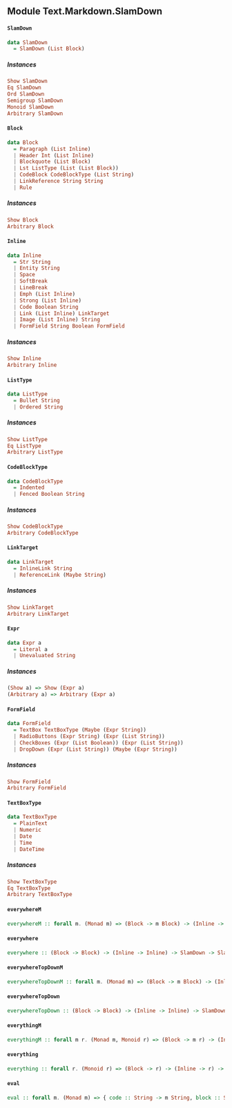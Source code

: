 ## Module Text.Markdown.SlamDown

#### `SlamDown`

``` purescript
data SlamDown
  = SlamDown (List Block)
```

##### Instances
``` purescript
Show SlamDown
Eq SlamDown
Ord SlamDown
Semigroup SlamDown
Monoid SlamDown
Arbitrary SlamDown
```

#### `Block`

``` purescript
data Block
  = Paragraph (List Inline)
  | Header Int (List Inline)
  | Blockquote (List Block)
  | Lst ListType (List (List Block))
  | CodeBlock CodeBlockType (List String)
  | LinkReference String String
  | Rule
```

##### Instances
``` purescript
Show Block
Arbitrary Block
```

#### `Inline`

``` purescript
data Inline
  = Str String
  | Entity String
  | Space
  | SoftBreak
  | LineBreak
  | Emph (List Inline)
  | Strong (List Inline)
  | Code Boolean String
  | Link (List Inline) LinkTarget
  | Image (List Inline) String
  | FormField String Boolean FormField
```

##### Instances
``` purescript
Show Inline
Arbitrary Inline
```

#### `ListType`

``` purescript
data ListType
  = Bullet String
  | Ordered String
```

##### Instances
``` purescript
Show ListType
Eq ListType
Arbitrary ListType
```

#### `CodeBlockType`

``` purescript
data CodeBlockType
  = Indented
  | Fenced Boolean String
```

##### Instances
``` purescript
Show CodeBlockType
Arbitrary CodeBlockType
```

#### `LinkTarget`

``` purescript
data LinkTarget
  = InlineLink String
  | ReferenceLink (Maybe String)
```

##### Instances
``` purescript
Show LinkTarget
Arbitrary LinkTarget
```

#### `Expr`

``` purescript
data Expr a
  = Literal a
  | Unevaluated String
```

##### Instances
``` purescript
(Show a) => Show (Expr a)
(Arbitrary a) => Arbitrary (Expr a)
```

#### `FormField`

``` purescript
data FormField
  = TextBox TextBoxType (Maybe (Expr String))
  | RadioButtons (Expr String) (Expr (List String))
  | CheckBoxes (Expr (List Boolean)) (Expr (List String))
  | DropDown (Expr (List String)) (Maybe (Expr String))
```

##### Instances
``` purescript
Show FormField
Arbitrary FormField
```

#### `TextBoxType`

``` purescript
data TextBoxType
  = PlainText
  | Numeric
  | Date
  | Time
  | DateTime
```

##### Instances
``` purescript
Show TextBoxType
Eq TextBoxType
Arbitrary TextBoxType
```

#### `everywhereM`

``` purescript
everywhereM :: forall m. (Monad m) => (Block -> m Block) -> (Inline -> m Inline) -> SlamDown -> m SlamDown
```

#### `everywhere`

``` purescript
everywhere :: (Block -> Block) -> (Inline -> Inline) -> SlamDown -> SlamDown
```

#### `everywhereTopDownM`

``` purescript
everywhereTopDownM :: forall m. (Monad m) => (Block -> m Block) -> (Inline -> m Inline) -> SlamDown -> m SlamDown
```

#### `everywhereTopDown`

``` purescript
everywhereTopDown :: (Block -> Block) -> (Inline -> Inline) -> SlamDown -> SlamDown
```

#### `everythingM`

``` purescript
everythingM :: forall m r. (Monad m, Monoid r) => (Block -> m r) -> (Inline -> m r) -> SlamDown -> m r
```

#### `everything`

``` purescript
everything :: forall r. (Monoid r) => (Block -> r) -> (Inline -> r) -> SlamDown -> r
```

#### `eval`

``` purescript
eval :: forall m. (Monad m) => { code :: String -> m String, block :: String -> List String -> m String, text :: TextBoxType -> String -> m String, value :: String -> m String, list :: String -> m (List String) } -> SlamDown -> m SlamDown
```


